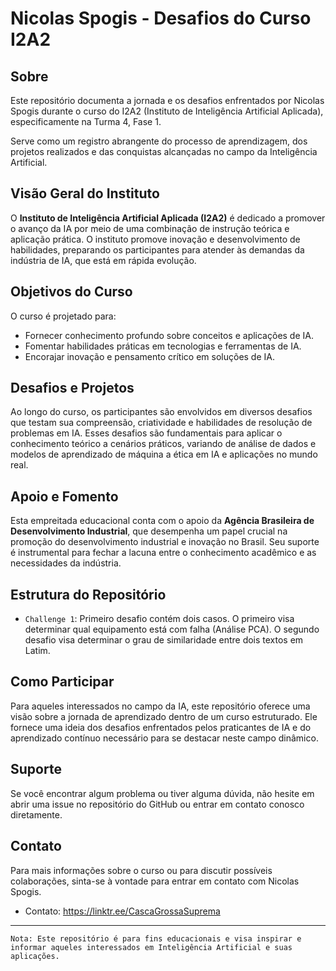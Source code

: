 # Nicolas Spogis - Desafios do Curso I2A2

## Sobre

Este repositório documenta a jornada e os desafios enfrentados por Nicolas Spogis durante o curso do I2A2 (Instituto de Inteligência Artificial Aplicada), especificamente na Turma 4, Fase 1. 

Serve como um registro abrangente do processo de aprendizagem, dos projetos realizados e das conquistas alcançadas no campo da Inteligência Artificial.

## Visão Geral do Instituto

O **Instituto de Inteligência Artificial Aplicada (I2A2)** é dedicado a promover o avanço da IA por meio de uma combinação de instrução teórica e aplicação prática. O instituto promove inovação e desenvolvimento de habilidades, preparando os participantes para atender às demandas da indústria de IA, que está em rápida evolução.

## Objetivos do Curso

O curso é projetado para:
- Fornecer conhecimento profundo sobre conceitos e aplicações de IA.
- Fomentar habilidades práticas em tecnologias e ferramentas de IA.
- Encorajar inovação e pensamento crítico em soluções de IA.

## Desafios e Projetos

Ao longo do curso, os participantes são envolvidos em diversos desafios que testam sua compreensão, criatividade e habilidades de resolução de problemas em IA. Esses desafios são fundamentais para aplicar o conhecimento teórico a cenários práticos, variando de análise de dados e modelos de aprendizado de máquina a ética em IA e aplicações no mundo real.

## Apoio e Fomento

Esta empreitada educacional conta com o apoio da **Agência Brasileira de Desenvolvimento Industrial**, que desempenha um papel crucial na promoção do desenvolvimento industrial e inovação no Brasil. Seu suporte é instrumental para fechar a lacuna entre o conhecimento acadêmico e as necessidades da indústria.

## Estrutura do Repositório

- `Challenge 1`: Primeiro desafio contém dois casos. O primeiro visa determinar qual equipamento está com falha (Análise PCA). O segundo desafio visa determinar o grau de similaridade entre dois textos em Latim.

## Como Participar

Para aqueles interessados no campo da IA, este repositório oferece uma visão sobre a jornada de aprendizado dentro de um curso estruturado. Ele fornece uma ideia dos desafios enfrentados pelos praticantes de IA e do aprendizado contínuo necessário para se destacar neste campo dinâmico.

## Suporte

Se você encontrar algum problema ou tiver alguma dúvida, não hesite em abrir uma issue no repositório do GitHub ou entrar em contato conosco diretamente.

## Contato

Para mais informações sobre o curso ou para discutir possíveis colaborações, sinta-se à vontade para entrar em contato com Nicolas Spogis.

- Contato: https://linktr.ee/CascaGrossaSuprema
---

`Nota: Este repositório é para fins educacionais e visa inspirar e informar aqueles interessados em Inteligência Artificial e suas aplicações.`
